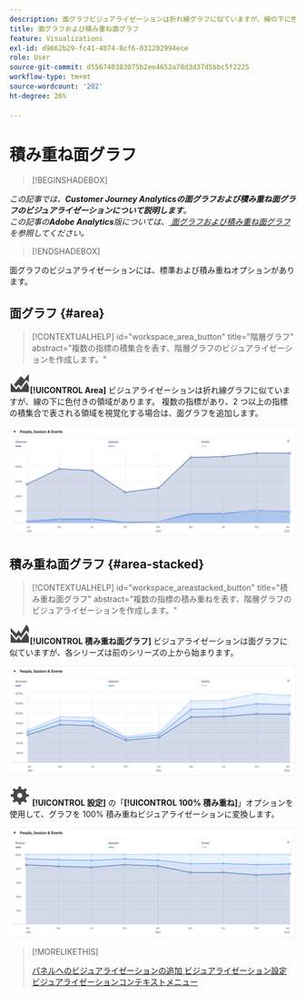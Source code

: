 ```yaml
---
description: 面グラフビジュアライゼーションは折れ線グラフに似ていますが、線の下に色付きの領域があります。
title: 面グラフおよび積み重ね面グラフ
feature: Visualizations
exl-id: d9662b29-fc41-4074-8cf6-031202994ece
role: User
source-git-commit: d556740383075b2ee4652a78d3d37d5bbc5f2225
workflow-type: tm+mt
source-wordcount: '202'
ht-degree: 26%

---
```


# 積み重ね面グラフ

>[!BEGINSHADEBOX]

*この記事では、**Customer Journey Analyticsの面グラフおよび積み重ね面グラフのビジュアライゼーションについて説明します**。<br/> この記事の&#x200B;**Adobe Analytics**版については、[ 面グラフおよび積み重ね面グラフ ](https://experienceleague.adobe.com/en/docs/analytics/analyze/analysis-workspace/visualizations/area) を参照してください。*

>[!ENDSHADEBOX]

面グラフのビジュアライゼーションには、標準および積み重ねオプションがあります。

## 面グラフ {#area}

<!-- markdownlint-disable MD034 -->

>[!CONTEXTUALHELP]
>id="workspace_area_button"
>title="階層グラフ"
>abstract="複数の指標の積集合を表す、階層グラフのビジュアライゼーションを作成します。"

<!-- markdownlint-enable MD034 -->





![GraphArea](/help/assets/icons/GraphArea.svg)**[!UICONTROL Area]** ビジュアライゼーションは折れ線グラフに似ていますが、線の下に色付きの領域があります。 複数の指標があり、2 つ以上の指標の積集合で表される領域を視覚化する場合は、面グラフを追加します。

![ 複数の指標を表示する領域のビジュアライゼーション ](assets/area.png)

## 積み重ね面グラフ {#area-stacked}

<!-- markdownlint-disable MD034 -->

>[!CONTEXTUALHELP]
>id="workspace_areastacked_button"
>title="積み重ね面グラフ"
>abstract="複数の指標の積み重ねを表す、階層グラフのビジュアライゼーションを作成します。"

<!-- markdownlint-enable MD034 -->




![GraphAreaStacked](/help/assets/icons/GraphAreaStacked.svg)**[!UICONTROL 積み重ね面グラフ]** ビジュアライゼーションは面グラフに似ていますが、各シリーズは前のシリーズの上から始まります。

![ 前の系列の上に各系列を示す積み重ね面グラフ。](assets/area-stacked.png)

![ 設定 ](/help/assets/icons/Setting.svg) **[!UICONTROL 設定]** の「**[!UICONTROL 100% 積み重ね]**」オプションを使用して、グラフを 100% 積み重ねビジュアライゼーションに変換します。

![100% 積み重ねビジュアライゼーションを表示する積み重ね面グラフ。](assets/area-stacked100.png)

>[!MORELIKETHIS]
>
>[ パネルへのビジュアライゼーションの追加 ](/help/analysis-workspace/visualizations/freeform-analysis-visualizations.md#add-visualizations-to-a-panel)
>[ビジュアライゼーション設定 ](/help/analysis-workspace/visualizations/freeform-analysis-visualizations.md#settings)
>[ビジュアライゼーションコンテキストメニュー ](/help/analysis-workspace/visualizations/freeform-analysis-visualizations.md#context-menu)
>
